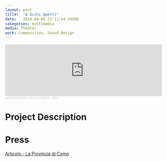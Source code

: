 ```yaml
---
layout: post
title:  "A Occhi Aperti"
date:   2024-04-09 12:11:54 +0200
categories: multimedia
media: Theater
work: Composition, Sound Design
---
```



<iframe width="100%" height="166" scrolling="no" frameborder="no" allow="autoplay" src="https://w.soundcloud.com/player/?url=https%3A//api.soundcloud.com/tracks/1806938553&color=%23ff5500&auto_play=false&hide_related=false&show_comments=true&show_user=true&show_reposts=false&show_teaser=true"></iframe><div style="font-size: 10px; color: #cccccc;line-break: anywhere;word-break: normal;overflow: hidden;white-space: nowrap;text-overflow: ellipsis; font-family: Interstate,Lucida Grande,Lucida Sans Unicode,Lucida Sans,Garuda,Verdana,Tahoma,sans-serif;font-weight: 100;"><a href="https://soundcloud.com/mrz-brt-portfolio" title="mrz-brt-portfolio" target="_blank" style="color: #cccccc; text-decoration: none;">mrz-brt-portfolio</a> · <a href="https://soundcloud.com/mrz-brt-portfolio/a-occhi-aperti-inizio" title="A Occhi Aperti - Inizio" target="_blank" style="color: #cccccc; text-decoration: none;">A Occhi Aperti - Inizio</a></div>

<h1> Project Description </h1>



<h1> Press </h1>

[Articolo - La Provincia di Como](https://www.laprovinciadicomo.it/eventi/agenda-degli-appuntamenti/dettaglio/teatro/como/a-occhi-aperti_218203/)